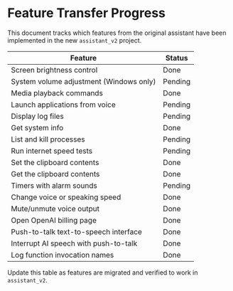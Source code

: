 # Feature Transfer Progress

This document tracks which features from the original assistant have been implemented in the new `assistant_v2` project.

| Feature | Status |
| --- | --- |
| Screen brightness control | Done |
| System volume adjustment (Windows only) | Pending |
| Media playback commands | Done |
| Launch applications from voice | Pending |
| Display log files | Pending |
| Get system info | Done |
| List and kill processes | Pending |
| Run internet speed tests | Pending |
| Set the clipboard contents | Done |
| Get the clipboard contents | Done |
| Timers with alarm sounds | Pending |
| Change voice or speaking speed | Done |
| Mute/unmute voice output | Done |
| Open OpenAI billing page | Done |
| Push-to-talk text-to-speech interface | Done |
| Interrupt AI speech with push-to-talk | Done |
| Log function invocation names | Done |

Update this table as features are migrated and verified to work in `assistant_v2`.
